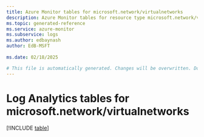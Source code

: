 ```yaml
---
title: Azure Monitor tables for microsoft.network/virtualnetworks
description: Azure Monitor tables for resource type microsoft.network/virtualnetworks
ms.topic: generated-reference
ms.service: azure-monitor
ms.subservice: logs
ms.author: edbaynash
author: EdB-MSFT
   
ms.date: 02/18/2025

# This file is automatically generated. Changes will be overwritten. Do not change this file directly.
---
```


# Log Analytics tables for microsoft.network/virtualnetworks  

[!INCLUDE [table](~/reusable-content/ce-skilling/azure/includes/azure-monitor/reference/tables/microsoft-network_virtualnetworks-include.md)]

